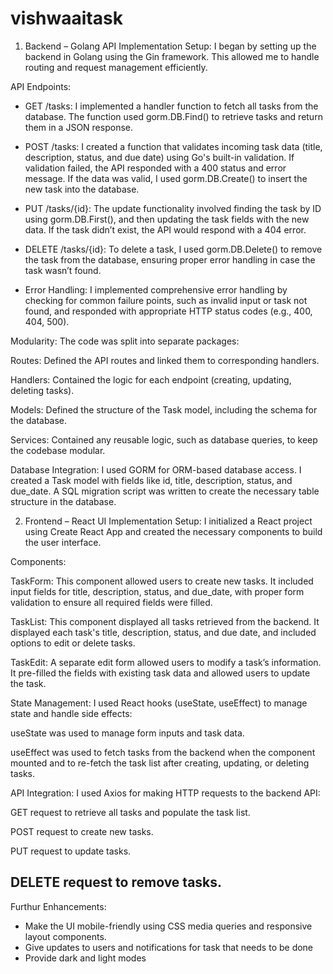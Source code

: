 # vishwaaitask 
1. Backend – Golang API Implementation
Setup: I began by setting up the backend in Golang using the Gin framework. This allowed me to handle routing and request management efficiently.

API Endpoints:

- GET /tasks: I implemented a handler function to fetch all tasks from the database. The function used gorm.DB.Find() to retrieve tasks and return them in a JSON response.

- POST /tasks: I created a function that validates incoming task data (title, description, status, and due date) using Go's built-in validation. If validation failed, the API responded with a 400 status and error message. If the data was valid, I used gorm.DB.Create() to insert the new task into the database.

 -  PUT /tasks/{id}: The update functionality involved finding the task by ID using gorm.DB.First(), and then updating the task fields with the new data. If the task didn’t exist, the API would respond with a 404 error.

- DELETE /tasks/{id}: To delete a task, I used gorm.DB.Delete() to remove the task from the database, ensuring proper error handling in case the task wasn’t found.

- Error Handling: I implemented comprehensive error handling by checking for common failure points, such as invalid input or task not found, and responded with appropriate HTTP status codes (e.g., 400, 404, 500).

Modularity: The code was split into separate packages:

Routes: Defined the API routes and linked them to corresponding handlers.

Handlers: Contained the logic for each endpoint (creating, updating, deleting tasks).

Models: Defined the structure of the Task model, including the schema for the database.

Services: Contained any reusable logic, such as database queries, to keep the codebase modular.

Database Integration: I used GORM for ORM-based database access. I created a Task model with fields like id, title, description, status, and due_date. A SQL migration script was written to create the necessary table structure in the database.

2. Frontend – React UI Implementation
Setup: I initialized a React project using Create React App and created the necessary components to build the user interface.

Components:

TaskForm: This component allowed users to create new tasks. It included input fields for title, description, status, and due_date, with proper form validation to ensure all required fields were filled.

TaskList: This component displayed all tasks retrieved from the backend. It displayed each task's title, description, status, and due date, and included options to edit or delete tasks.

TaskEdit: A separate edit form allowed users to modify a task’s information. It pre-filled the fields with existing task data and allowed users to update the task.

State Management: I used React hooks (useState, useEffect) to manage state and handle side effects:

useState was used to manage form inputs and task data.

useEffect was used to fetch tasks from the backend when the component mounted and to re-fetch the task list after creating, updating, or deleting tasks.

API Integration: I used Axios for making HTTP requests to the backend API:

GET request to retrieve all tasks and populate the task list.

POST request to create new tasks.

PUT request to update tasks.

DELETE request to remove tasks.
--------------------------------------------------------------------------------------------------------------------------------------------------------------------------------------------------------------------------------------------------


Furthur Enhancements: 

- Make the UI mobile-friendly using CSS media queries and responsive layout components.
- Give updates to users and notifications for task that needs to be done
- Provide dark and light modes 

